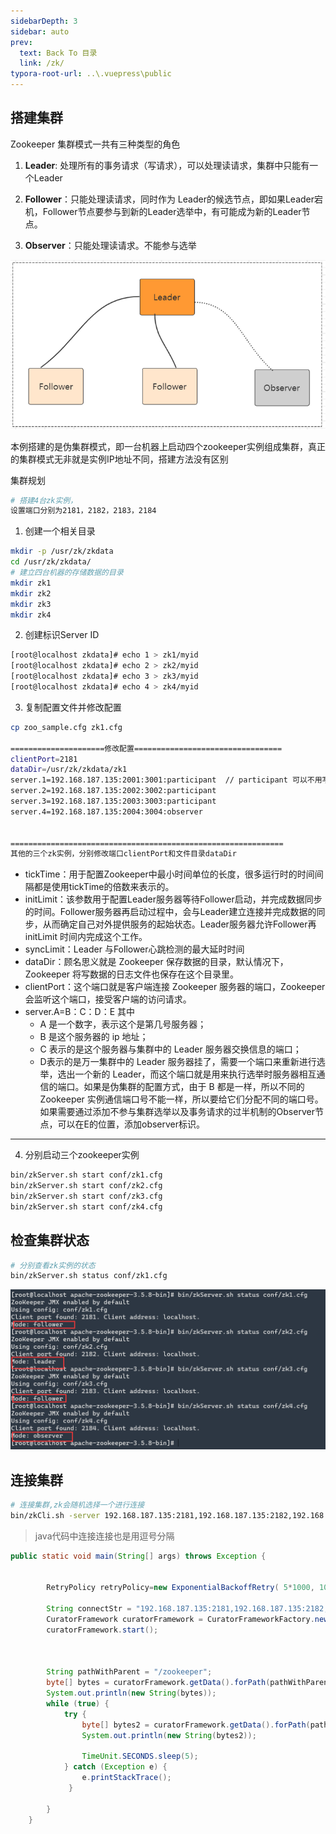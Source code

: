 ```yaml
---
sidebarDepth: 3
sidebar: auto
prev:
  text: Back To 目录
  link: /zk/
typora-root-url: ..\.vuepress\public
---
```




## 搭建集群

Zookeeper 集群模式一共有三种类型的角色

1. **Leader**:   处理所有的事务请求（写请求），可以处理读请求，集群中只能有一个Leader

2. **Follower**：只能处理读请求，同时作为 Leader的候选节点，即如果Leader宕机，Follower节点要参与到新的Leader选举中，有可能成为新的Leader节点。

3. **Observer**：只能处理读请求。不能参与选举 

<img src="/images/zk/26582.png" alt="img" style="zoom:80%;" />

本例搭建的是伪集群模式，即一台机器上启动四个zookeeper实例组成集群，真正的集群模式无非就是实例IP地址不同，搭建方法没有区别

集群规划

```sh
# 搭建4台zk实例，
设置端口分别为2181，2182，2183，2184
```



1. 创建一个相关目录

```sh
mkdir -p /usr/zk/zkdata
cd /usr/zk/zkdata/
# 建立四台机器的存储数据的目录
mkdir zk1
mkdir zk2
mkdir zk3
mkdir zk4
```

2. 创建标识Server ID

```sh
[root@localhost zkdata]# echo 1 > zk1/myid
[root@localhost zkdata]# echo 2 > zk2/myid
[root@localhost zkdata]# echo 3 > zk3/myid
[root@localhost zkdata]# echo 4 > zk4/myid
```

3. 复制配置文件并修改配置

```sh
cp zoo_sample.cfg zk1.cfg 

=====================修改配置=================================
clientPort=2181
dataDir=/usr/zk/zkdata/zk1
server.1=192.168.187.135:2001:3001:participant  // participant 可以不用写，默认就是participant
server.2=192.168.187.135:2002:3002:participant
server.3=192.168.187.135:2003:3003:participant
server.4=192.168.187.135:2004:3004:observer


=============================================================
其他的三个zk实例，分别修改端口clientPort和文件目录dataDir
```

- tickTime：用于配置Zookeeper中最小时间单位的长度，很多运行时的时间间隔都是使用tickTime的倍数来表示的。
- initLimit：该参数用于配置Leader服务器等待Follower启动，并完成数据同步的时间。Follower服务器再启动过程中，会与Leader建立连接并完成数据的同步，从而确定自己对外提供服务的起始状态。Leader服务器允许Follower再initLimit 时间内完成这个工作。
- syncLimit：Leader 与Follower心跳检测的最大延时时间
- dataDir：顾名思义就是 Zookeeper 保存数据的目录，默认情况下，Zookeeper 将写数据的日志文件也保存在这个目录里。
- clientPort：这个端口就是客户端连接 Zookeeper 服务器的端口，Zookeeper 会监听这个端口，接受客户端的访问请求。
- server.A=B：C：D：E 其中 
  - A 是一个数字，表示这个是第几号服务器；
  - B 是这个服务器的 ip 地址；
  - C 表示的是这个服务器与集群中的 Leader 服务器交换信息的端口；
  - D表示的是万一集群中的 Leader 服务器挂了，需要一个端口来重新进行选举，选出一个新的 Leader，而这个端口就是用来执行选举时服务器相互通信的端口。如果是伪集群的配置方式，由于 B 都是一样，所以不同的 Zookeeper 实例通信端口号不能一样，所以要给它们分配不同的端口号。如果需要通过添加不参与集群选举以及事务请求的过半机制的Observer节点，可以在E的位置，添加observer标识。

--------


4. 分别启动三个zookeeper实例

```sh
bin/zkServer.sh start conf/zk1.cfg
bin/zkServer.sh start conf/zk2.cfg
bin/zkServer.sh start conf/zk3.cfg
bin/zkServer.sh start conf/zk4.cfg
```



## 检查集群状态

```sh
# 分别查看zk实例的状态
bin/zkServer.sh status conf/zk1.cfg
```

<img src="/images/zk/image-20211118084146014.png" alt="image-20211118084146014" />



## 连接集群

```sh
# 连接集群,zk会随机选择一个进行连接
bin/zkCli.sh -server 192.168.187.135:2181,192.168.187.135:2182,192.168.187.135:2183,192.168.187.135:2184
```

> java代码中连接连接也是用逗号分隔

```java
public static void main(String[] args) throws Exception {


        RetryPolicy retryPolicy=new ExponentialBackoffRetry( 5*1000, 10 );

        String connectStr = "192.168.187.135:2181,192.168.187.135:2182,192.168.187.135:2183,192.168.187.135:2184";
        CuratorFramework curatorFramework = CuratorFrameworkFactory.newClient(connectStr, retryPolicy);
        curatorFramework.start();



        String pathWithParent = "/zookeeper";
        byte[] bytes = curatorFramework.getData().forPath(pathWithParent);
        System.out.println(new String(bytes));
        while (true) {
            try {
                byte[] bytes2 = curatorFramework.getData().forPath(pathWithParent);
                System.out.println(new String(bytes2));

                TimeUnit.SECONDS.sleep(5);
            } catch (Exception e) {
                e.printStackTrace();
             }

        }
    }
```

